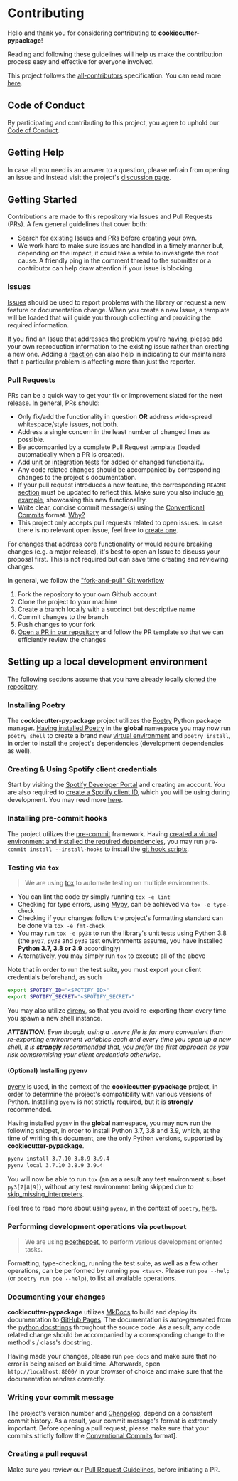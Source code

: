 # Contributing

Hello and thank you for considering contributing to **cookiecutter-pypackage**!

Reading and following these guidelines will help us make the contribution process easy and effective for everyone involved.

This project follows the [all-contributors](https://allcontributors.org/) specification. You can read more [here](https://allcontributors.org/docs/en/bot/usage).

## Code of Conduct

By participating and contributing to this project, you agree to uphold our [Code of Conduct](CODE_OF_CONDUCT.md).

## Getting Help

In case all you need is an answer to a question, please refrain from opening an issue and instead visit the project's [discussion page](https://github.com/billsioros/cookiecutter-pypackage/discussions/categories/q-a).

## Getting Started

Contributions are made to this repository via Issues and Pull Requests (PRs). A few general guidelines that cover both:

- Search for existing Issues and PRs before creating your own.
- We work hard to make sure issues are handled in a timely manner but, depending on the impact, it could take a while to investigate the root cause. A friendly ping in the comment thread to the submitter or a contributor can help draw attention if your issue is blocking.

### Issues

[Issues](https://github.com/billsioros/cookiecutter-pypackage/issues) should be used to report problems with the library or request a new feature or documentation change. When you create a new Issue, a template will be loaded that will guide you through collecting and providing the required information.

If you find an Issue that addresses the problem you're having, please add your own reproduction information to the existing issue rather than creating a new one. Adding a [reaction](https://github.blog/2016-03-10-add-reactions-to-pull-requests-issues-and-comments/) can also help in indicating to our maintainers that a particular problem is affecting more than just the reporter.

### Pull Requests

PRs can be a quick way to get your fix or improvement slated for the next release. In general, PRs should:

- Only fix/add the functionality in question **OR** address wide-spread whitespace/style issues, not both.
- Address a single concern in the least number of changed lines as possible.
- Be accompanied by a complete Pull Request template (loaded automatically when a PR is created).
- Add [unit or integration tests](https://github.com/billsioros/cookiecutter-pypackage/tree/master/tests) for added or changed functionality.
- Any code related changes should be accompanied by corresponding changes to the project's documentation.
- If your pull request introduces a new feature, the corresponding `README` [section](https://billsioros.github.io/cookiecutter-pypackage/latest/#features) must be updated to reflect this. Make sure you also include [an example](https://github.com/billsioros/cookiecutter-pypackage/tree/master/examples), showcasing this new functionality.
- Write clear, concise commit message(s) using the [Conventional Commits](https://www.conventionalcommits.org/en/v1.0.0/) format. [Why?](#writing-your-commit-message)
- This project only accepts pull requests related to open issues. In case there is no relevant open issue, feel free to [create one](https://github.com/billsioros/cookiecutter-pypackage/issues/new/choose).

For changes that address core functionality or would require breaking changes (e.g. a major release), it's best to open an Issue to discuss your proposal first. This is not required but can save time creating and reviewing changes.

In general, we follow the ["fork-and-pull" Git workflow](https://github.com/susam/gitpr)

1. Fork the repository to your own Github account
2. Clone the project to your machine
3. Create a branch locally with a succinct but descriptive name
4. Commit changes to the branch
5. Push changes to your fork
6. [Open a PR in our repository](https://github.com/billsioros/cookiecutter-pypackage/compare) and follow the PR template so that we can efficiently review the changes

## Setting up a local development environment

The following sections assume that you have already locally [cloned the repository](https://docs.github.com/en/github/creating-cloning-and-archiving-repositories/cloning-a-repository).

### Installing Poetry

The **cookiecutter-pypackage** project utilizes the [Poetry](https://python-poetry.org/) Python package manager. [Having installed Poetry](https://python-poetry.org/docs/#installation) in the **global** namespace you may now run `poetry shell` to create a brand new [virtual environment](https://docs.python.org/3/tutorial/venv.html) and `poetry install`, in order to install the project's dependencies (development dependencies as well).

### Creating & Using Spotify client credentials

Start by visiting the [Spotify Developer Portal](https://developer.spotify.com/dashboard/login) and creating an account. You are also required to [create a Spotify client ID](https://developer.spotify.com/documentation/general/guides/app-settings/#register-your-app), which you will be using during development. You may reed more [here](https://developer.spotify.com/documentation/web-api/quick-start/).

### Installing pre-commit hooks

The project utilizes the [pre-commit](https://pre-commit.com/) framework. Having [created a virtual environment and installed the required dependencies](#installing-poetry), you may run `pre-commit install --install-hooks` to install the [git hook scripts](https://github.com/billsioros/cookiecutter-pypackage/blob/master/.pre-commit-config.yaml).

### Testing via `tox`

> We are using [tox](https://tox.readthedocs.io/en/latest/index.html) to automate testing on multiple environments.

- You can lint the code by simply running `tox -e lint`
- Checking for type errors, using [Mypy](https://mypy.readthedocs.io/en/stable/), can be achieved via `tox -e type-check`
- Checking if your changes follow the project's formatting standard can be done via `tox -e fmt-check`
- You may run `tox -e py38` to run the library's unit tests using Python 3.8 (the `py37`, `py38` and `py39` test environments assume, you have installed **Python 3.7, 3.8 or 3.9** accordingly)
- Alternatively, you may simply run `tox` to execute all of the above

Note that in order to run the test suite, you must export your client credentials beforehand, as such

```bash
export SPOTIFY_ID="<SPOTIFY_ID>"
export SPOTIFY_SECRET="<SPOTIFY_SECRET>"
```

You may also utilize [direnv](https://direnv.net/), so that you avoid re-exporting them every time you spawn a new shell instance.

_**ATTENTION**: Even though, using a `.envrc` file is far more convenient than re-exporting  environment variables each and every time you open up a new shell, it is **strongly** recommended that, you prefer the first approach as you risk compromising your client credentials otherwise._

#### (Optional) Installing pyenv

[pyenv](https://github.com/pyenv/pyenv) is used, in the context of the **cookiecutter-pypackage** project, in order to determine the project's compatibility with various versions of Python. Installing `pyenv` is not strictly required, but it is **strongly** recommended.

Having installed `pyenv` in the **global** namespace, you may now run the following snippet, in order to install Python 3.7, 3.8 and 3.9, which, at the time of writing this document, are the only Python versions, supported by **cookiecutter-pypackage**.

```bash
pyenv install 3.7.10 3.8.9 3.9.4
pyenv local 3.7.10 3.8.9 3.9.4
```

You will now be able to run `tox` (an as a result any test environment subset `py3[7|8|9]`), without any test environment being skipped due to [skip_missing_interpreters](https://tox.readthedocs.io/en/latest/config.html#conf-skip_missing_interpreters).

Feel free to read more about using `pyenv`, in the context of `poetry`, [here](https://blog.jayway.com/2019/12/28/pyenv-poetry-saviours-in-the-python-chaos/).

### Performing development operations via `poethepoet`

> We are using [poethepoet](https://github.com/nat-n/poethepoet), to perform various development oriented tasks.

Formatting, type-checking, running the test suite, as well as a few other operations, can be performed by running `poe <task>`. Please run `poe --help` (or `poetry run poe --help`), to list all available operations.

### Documenting your changes

**cookiecutter-pypackage** utilizes [MkDocs](https://www.mkdocs.org/) to build and deploy its documentation to [GitHub Pages](https://pages.github.com/). The documentation is auto-generated from the [python docstrings](https://www.python.org/dev/peps/pep-0257/#id15) throughout the source code. As a result, any code related change should be accompanied by a corresponding change to the method's / class's docstring.

Having made your changes, please run `poe docs` and make sure that no error is being raised on build time. Afterwards, open `http://localhost:8000/` in your browser of choice and make sure that the documentation renders correctly.

### Writing your commit message

The project's version number and [Changelog](https://github.com/billsioros/cookiecutter-pypackage/blob/master/CHANGELOG.md), depend on a consistent commit history. As a result, your commit message's format is extremely important. Before opening a pull request, please make sure that your commits strictly follow the [Conventional Commits](https://www.conventionalcommits.org/en/v1.0.0/) format].

### Creating a pull request

Make sure you review our [Pull Request Guidelines](#pull-requests), before initiating a PR.
